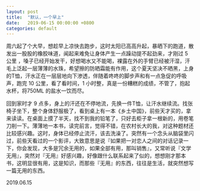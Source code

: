 ```yaml
---
layout: post
title:  "默认，一个早上"
date:   2019-06-15 00:00:00 +0800
categories: default
---
```


周六起了个大早，想趁早上凉快去跑步，这时太阳已高高升起，暴晒下的跑道，散发出一股股的橡胶味道，闻起来难免让身体产生一点躁动提不起劲来，才刚过 5 公里 ，嗓子已经开始发干，好想喝水又不能喝，裸露在外的手臂已经被汗湿，汗毛上泛起一层薄薄的水珠，希望擦的防晒霜能有作用，这个夏天坚决不晒黑，上身的T恤，汗水正在一层层地向下渗透，伴随着咚咚的脚步声和有一点急促的呼吸声，跑完 10 公里，看了看时间，1 小时整，真是一份糟糕的成绩，不管了，抱起水杯，将750ML 的盐水一饮而尽。

回到家时才 9 点多，身上的汗还在不停地流，先换一件T恤，让汗水继续流。找张椅子坐下，整个身体舒服极了，看到桌上有一本《乡土中国》，前些天才买的，拿来读读。在桌面上摸了半天，找不到我的铅笔了，只好去柜子拿一根新的，用卷笔刀削一下。薄薄地一本书，读完前言，觉得不错，在农村长大的我，对这种题材还比较感兴趣。这时，身体已经停止流汗，该去洗澡了。突然有一个念头从脑袋里闪过，前些天看过的一个影评，大致意思是说『如果把一对恋人之间的对话记录一下，你会发现，大多是冗余无用的，如果全部有用，那叫销售』，又常听说『文学无用』，突然对『无用』好感兴趣，好像跟什么联系起来了似的，想想刚才那本书，这明显很有用，这是知识，而那些『无用』的东西，往往是生活，就突然想写一篇无用的东西。

2019.06.15

